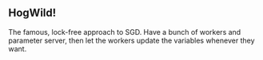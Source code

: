 ## HogWild!

The famous, lock-free approach to SGD.  Have a bunch of workers and parameter server, then let the workers update the variables whenever they want.
